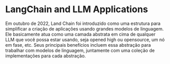 # LangChain and LLM Applications

Em outubro de 2022, Land Chain foi introduzido como uma estrutura para simplificar a criação de aplicações usando grandes modelos de linguagem.
Ele basicamente atua como uma camada abstrata em cima de qualquer LLM que você possa estar usando, seja opened high ou opensource, um nó em fase, etc.
Seus principais benefícios incluem essa abstração para trabalhar com modelos de linguagem, juntamente com uma coleção de implementações para cada abstração.



